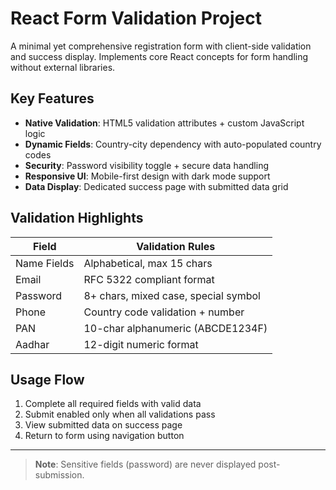 # React Form Validation Project

A minimal yet comprehensive registration form with client-side validation and success display. Implements core React concepts for form handling without external libraries.

## Key Features

- **Native Validation**: HTML5 validation attributes + custom JavaScript logic
- **Dynamic Fields**: Country-city dependency with auto-populated country codes
- **Security**: Password visibility toggle + secure data handling
- **Responsive UI**: Mobile-first design with dark mode support
- **Data Display**: Dedicated success page with submitted data grid

## Validation Highlights

| Field          | Validation Rules                      |
|----------------|---------------------------------------|
| Name Fields    | Alphabetical, max 15 chars            |
| Email          | RFC 5322 compliant format             |
| Password       | 8+ chars, mixed case, special symbol  |
| Phone          | Country code validation + number      |
| PAN            | 10-char alphanumeric (ABCDE1234F)     |
| Aadhar         | 12-digit numeric format               |

## Usage Flow
1. Complete all required fields with valid data
2. Submit enabled only when all validations pass
3. View submitted data on success page
4. Return to form using navigation button
---
> **Note**: Sensitive fields (password) are never displayed post-submission.
